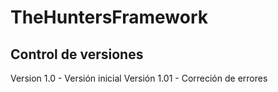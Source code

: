 # TheHuntersFramework
## Control de versiones

Version 1.0   - Versión inicial
Versión 1.01  - Correción de errores
